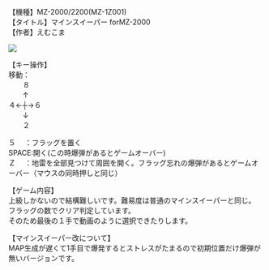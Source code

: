 【機種】MZ-2000/2200(MZ-1Z001)  
【タイトル】マインスイーパー forMZ-2000  
【作者】えむこま  
  
[![](https://img.youtube.com/vi/6rtF77oA4QA/0.jpg)](https://www.youtube.com/watch?v=6rtF77oA4QA)    
  
【キー操作】  
移動：  
　　８  
　　↑  
４←┼→６  
　　↓  
　　２  
  
５　 ：フラッグを置く  
SPACE:開く(この時爆弾があるとゲームオーバー)  
Ｚ　 ：地雷を全部見つけて周囲を開く。フラッグ忘れの爆弾があるとゲームオーバー（マウスの同時押しと同じ）  
  
【ゲーム内容】  
上級しかないので結構難しいです。難易度は普通のマインスイーパーと同じ。  
フラッグの数でクリア判定しています。  
そのため最後の１手で動画のように選択できたりします。  
  
【マインスイーパー改について】  
MAP生成が遅くて1手目で爆発するとストレスがたまるので初期位置だけ爆弾が無いバージョンです。  
